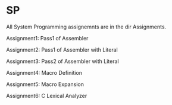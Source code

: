 # SP
All System Programming assignemnts are in the dir Assignments.

Assignment1: Pass1 of Assembler 

Assignment2: Pass1 of Assembler with Literal

Assignment3: Pass2 of Assembler with Literal

Assignment4: Macro Definition 

Assignment5: Macro Expansion

Assignment6: C Lexical Analyzer
